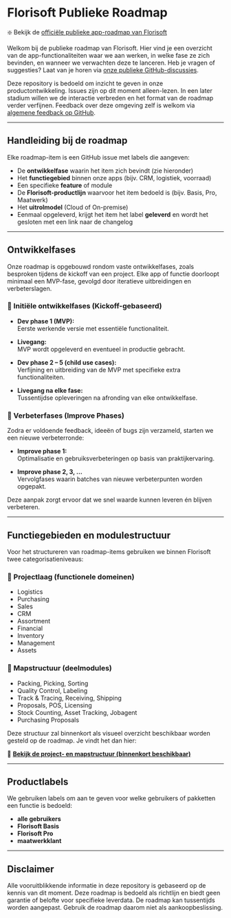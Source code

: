 # Florisoft Publieke Roadmap

❇️ Bekijk de [officiële publieke app-roadmap van Florisoft](https://github.com/orgs/Florisoft-issues/projects/67)

Welkom bij de publieke roadmap van Florisoft. Hier vind je een overzicht van de app-functionaliteiten waar we aan werken, in welke fase ze zich bevinden, en wanneer we verwachten deze te lanceren. Heb je vragen of suggesties? Laat van je horen via [onze publieke GitHub-discussies](https://github.com/Florisoft-issues/AppRoadmap/discussions).

Deze repository is bedoeld om inzicht te geven in onze productontwikkeling. Issues zijn op dit moment alleen-lezen. In een later stadium willen we de interactie verbreden en het format van de roadmap verder verfijnen. Feedback over deze omgeving zelf is welkom via [algemene feedback op GitHub](https://github.com/orgs/community/discussions/new?category=general).

---

## Handleiding bij de roadmap

Elke roadmap-item is een GitHub issue met labels die aangeven:

- De **ontwikkelfase** waarin het item zich bevindt (zie hieronder)
- Het **functiegebied** binnen onze apps (bijv. CRM, logistiek, voorraad)
- Een specifieke **feature** of module
- De **Florisoft-productlijn** waarvoor het item bedoeld is (bijv. Basis, Pro, Maatwerk)
- Het **uitrolmodel** (Cloud of On-premise)
- Eenmaal opgeleverd, krijgt het item het label **geleverd** en wordt het gesloten met een link naar de changelog

---

## Ontwikkelfases

Onze roadmap is opgebouwd rondom vaste ontwikkelfases, zoals besproken tijdens de kickoff van een project. Elke app of functie doorloopt minimaal een MVP-fase, gevolgd door iteratieve uitbreidingen en verbeterslagen.

### 🌱 Initiële ontwikkelfases (Kickoff-gebaseerd)

- **Dev phase 1 (MVP):**  
  Eerste werkende versie met essentiële functionaliteit.

- **Livegang:**  
  MVP wordt opgeleverd en eventueel in productie gebracht.

- **Dev phase 2 – 5 (child use cases):**  
  Verfijning en uitbreiding van de MVP met specifieke extra functionaliteiten.

- **Livegang na elke fase:**  
  Tussentijdse opleveringen na afronding van elke ontwikkelfase.

### 🔄 Verbeterfases (Improve Phases)

Zodra er voldoende feedback, ideeën of bugs zijn verzameld, starten we een nieuwe verbeterronde:

- **Improve phase 1:**  
  Optimalisatie en gebruiksverbeteringen op basis van praktijkervaring.

- **Improve phase 2, 3, …**  
  Vervolgfases waarin batches van nieuwe verbeterpunten worden opgepakt.

Deze aanpak zorgt ervoor dat we snel waarde kunnen leveren én blijven verbeteren.

---

## Functiegebieden en modulestructuur

Voor het structureren van roadmap-items gebruiken we binnen Florisoft twee categorisatieniveaus:

### 🔹 Projectlaag (functionele domeinen)

- Logistics  
- Purchasing  
- Sales  
- CRM  
- Assortment  
- Financial  
- Inventory  
- Management  
- Assets

### 🔸 Mapstructuur (deelmodules)

- Packing, Picking, Sorting  
- Quality Control, Labeling  
- Track & Tracing, Receiving, Shipping  
- Proposals, POS, Licensing  
- Stock Counting, Asset Tracking, Jobagent  
- Purchasing Proposals

Deze structuur zal binnenkort als visueel overzicht beschikbaar worden gesteld op de roadmap. Je vindt het dan hier:

📁 **[Bekijk de project- en mapstructuur (binnenkort beschikbaar)](https://github.com/Florisoft-issues/AppRoadmap/wiki/Structuur)**

---

## Productlabels

We gebruiken labels om aan te geven voor welke gebruikers of pakketten een functie is bedoeld:

- **alle gebruikers**
- **Florisoft Basis**
- **Florisoft Pro**
- **maatwerkklant**

---

## Disclaimer

Alle vooruitblikkende informatie in deze repository is gebaseerd op de kennis van dit moment. Deze roadmap is bedoeld als richtlijn en biedt geen garantie of belofte voor specifieke leverdata. De roadmap kan tussentijds worden aangepast. Gebruik de roadmap daarom niet als aankoopbeslissing.
